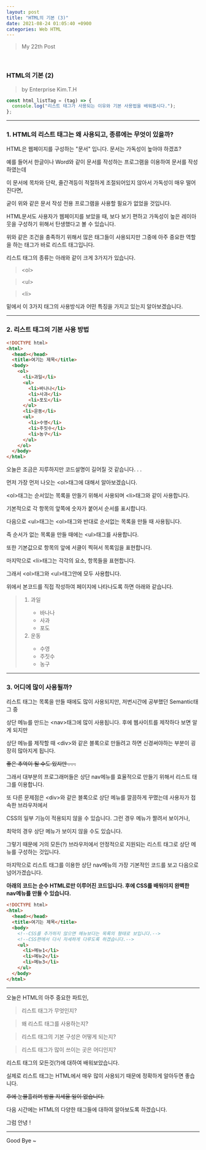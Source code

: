 ```yaml
---
layout: post
title: "HTML의 기본 (3)"
date: 2021-08-24 01:05:40 +0900
categories: Web HTML
---
```


> My 22th Post

<br>

### HTML의 기본 (2)

> by Enterprise Kim.T.H

```javascript
const html_listTag = (tag) => {
  console.log("리스트 태그가 사용되는 이유와 기본 사용법을 배워봅시다.");
};
```

---

### 1. HTML의 리스트 태그는 왜 사용되고, 종류에는 무엇이 있을까?

HTML은 웹페이지를 구성하는 "문서" 입니다. 문서는 가독성이 높아야 하겠죠?

예를 들어서 한글이나 Word와 같이 문서를 작성하는 프로그램을 이용하여 문서를 작성하였는데

이 문서에 목차와 단락, 줄간격등이 적절하게 조절되어있지 않아서 가독성이 매우 떨어진다면,

굳이 위와 같은 문서 작성 전용 프로그램을 사용할 필요가 없었을 것입니다.

HTML문서도 사용자가 웹페이지를 보았을 때, 보다 보기 편하고 가독성이 높은 레이아웃을 구성하기 위해서 탄생했다고 볼 수 있습니다.

위와 같은 조건을 충족하기 위해서 많은 태그들이 사용되지만 그중에 아주 중요한 역할을 하는 태그가 바로 리스트 태그입니다.

리스트 태그의 종류는 아래와 같이 크게 3가지가 있습니다.

> \<ol>

> \<ul>

> \<li>

밑에서 이 3가지 태그의 사용방식과 어떤 특징을 가지고 있는지 알아보겠습니다.

---

### 2. 리스트 태그의 기본 사용 방법

```html
<!DOCTYPE html>
<html>
  <head></head>
  <title>여기는 제목</title>
  <body>
    <ol>
      <li>과일</li>
      <ul>
        <li>바나나</li>
        <li>사과</li>
        <li>포도</li>
      </ul>
      <li>운동</li>
      <ul>
        <li>수영</li>
        <li>주짓수</li>
        <li>농구</li>
      </ul>
    </ol>
  </body>
</html>
```

오늘은 조금은 지루하지만 코드설명이 길어질 것 같습니다. . .

먼저 가장 먼저 나오는 \<ol>태그에 대해서 알아보겠습니다.

\<ol>태그는 순서있는 목록을 만들기 위해서 사용되며 \<li>태그와 같이 사용합니다.

기본적으로 각 항목의 앞쪽에 숫자가 붙어서 순서를 표시합니다.

다음으로 \<ul>태그는 \<ol>태그와 반대로 순서없는 목록을 만들 때 사용됩니다.

즉 순서가 없는 목록을 만들 때에는 \<ul>태그를 사용합니다.

또한 기본값으로 항목의 앞에 서클이 찍혀서 목록임을 표현합니다.

마지막으로 \<li>태그는 각각의 요소, 항목들을 표현합니다.

그래서 \<ol>태그와 \<ul>태그안에 모두 사용합니다.

위에서 본코드를 직접 작성하여 페이지에 나타나도록 하면 아래와 같습니다.

> <ol>
>    <li>과일</li>      
>    <ul>
>    <li>바나나</li>
>    <li>사과</li>
>    <li>포도</li>
>    </ul>
>    <li>운동</li>
>    <ul>
>    <li>수영</li>
>    <li>주짓수</li>
>    <li>농구</li>
>    </ul>
> </ol>

---

### 3. 어디에 많이 사용될까?

리스트 태그는 목록을 만들 때에도 많이 사용되지만, 저번시간에 공부했던 Semantic태그 중

상단 메뉴를 만드는 \<nav>태그에 많이 사용됩니다. 후에 웹사이트를 제작하다 보면 알게 되지만

상단 메뉴를 제작할 때 \<div>와 같은 블록으로 만들려고 하면 신경써야하는 부분이 굉장히 많아지게 됩니다.

~~좋은 추억이 될 수도 있지만 . . .~~

그래서 대부분의 프로그래머들은 상단 nav메뉴를 효율적으로 만들기 위해서 리스트 태그를 이용합니다.

또 다른 문제점은 \<div>와 같은 블록으로 상단 메뉴를 깔끔하게 꾸몄는데 사용자가 접속한 브라우저에서

CSS의 일부 기능이 적용되지 않을 수 있습니다. 그런 경우 메뉴가 짤려서 보이거나,

최악의 경우 상단 메뉴가 보이지 않을 수도 있습니다.

그렇기 때문에 거의 모든(?) 브라우저에서 안정적으로 지원되는 리스트 태그로 상단 메뉴를 구성하는 것입니다.

마지막으로 리스트 태그를 이용한 상단 nav메뉴의 가장 기본적인 코드를 보고 다음으로 넘어가겠습니다.

**아래의 코드는 순수 HTML로만 이루어진 코드입니다. 후에 CSS를 배워야지 완벽한 nav메뉴를 만들 수 있습니다.**

```html
<!DOCTYPE html>
<html>
  <head></head>
  <title>여기는 제목</title>
  <body>
    <!--CSS를 추가하지 않으면 메뉴보다는 목록의 형태로 보입니다.-->
    <!--CSS편에서 다시 자세하게 다루도록 하겠습니다.-->
    <ul>
      <li>메뉴1</li>
      <li>메뉴2</li>
      <li>메뉴3</li>
    </ul>
  </body>
</html>
```

---

오늘은 HTML의 아주 중요한 파트인,

> 리스트 태그가 무엇인지?

> 왜 리스트 태그를 사용하는지?

> 리스트 태그의 기본 구성은 어떻게 되는지?

> 리스트 태그가 많이 쓰이는 곳은 어디인지?

리스트 태그의 모든것(?)에 대하여 배워보았습니다.

실제로 리스트 태그는 HTML에서 매우 많이 사용되기 때문에 정확하게 알아두면 좋습니다.

~~후에 눈물흘리며 밤을 지세울 일이 없습니다.~~

다음 시간에는 HTML의 다양한 태그들에 대하여 알아보도록 하겠습니다.

그럼 안녕 !

---

Good Bye ~
